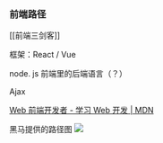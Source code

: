 ### 前端路径

[[前端三剑客]]

框架：React / Vue

node. js 前端里的后端语言（？）

Ajax

[Web 前端开发者 - 学习 Web 开发 | MDN](https://developer.mozilla.org/zh-CN/docs/Learn/Front-end_web_developer)

黑马提供的路径图
![](https://picture-guan.oss-cn-hangzhou.aliyuncs.com/20220816154538.png)

